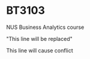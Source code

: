 # BT3103

NUS Business Analytics course


"This line will be replaced" 

T h i s   l i n e   w i l l   c a u s e   c o n f l i c t  
 